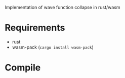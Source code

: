 Implementation of wave function collapse in rust/wasm

# Requirements

- rust
- wasm-pack (`cargo install wasm-pack`)

# Compile

